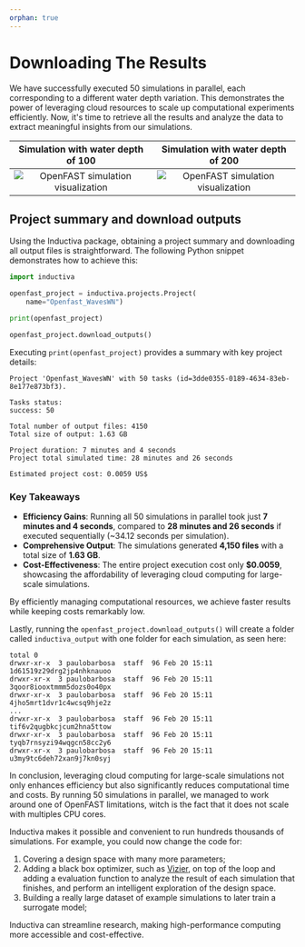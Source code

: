 ```yaml
---
orphan: true
---
```


# Downloading The Results

We have successfully executed 50 simulations in parallel, each corresponding to
a different water depth variation. This demonstrates the power of leveraging
cloud resources to scale up computational experiments efficiently. Now, it's
time to retrieve all the results and analyze the data to extract meaningful
insights from our simulations.

| Simulation with water depth of 100 | Simulation with water depth of 200 |
|:---------------:|:-----------------:|
| <img src="../_static/openfast_animation_30_fps_100.gif" alt="OpenFAST simulation visualization"> |<img src="../_static/openfast_animation_30_fps_200.gif" alt="OpenFAST simulation visualization">|

## Project summary and download outputs

Using the Inductiva package, obtaining a project summary and downloading all
output files is straightforward. The following Python snippet demonstrates
how to achieve this:

```python
import inductiva

openfast_project = inductiva.projects.Project(
    name="Openfast_WavesWN")

print(openfast_project)

openfast_project.download_outputs()
```

Executing `print(openfast_project)` provides a summary with key project details:

```
Project 'Openfast_WavesWN' with 50 tasks (id=3dde0355-0189-4634-83eb-8e177e873bf3).

Tasks status:
success: 50

Total number of output files: 4150
Total size of output: 1.63 GB

Project duration: 7 minutes and 4 seconds
Project total simulated time: 28 minutes and 26 seconds

Estimated project cost: 0.0059 US$
```

### Key Takeaways

- **Efficiency Gains**: Running all 50 simulations in parallel took just
**7 minutes and 4 seconds**, compared to **28 minutes and 26 seconds** if
executed sequentially (~34.12 seconds per simulation).
- **Comprehensive Output**: The simulations generated **4,150 files** with a
total size of **1.63 GB**.
- **Cost-Effectiveness**: The entire project execution cost only **$0.0059**,
showcasing the affordability of leveraging cloud computing for large-scale simulations.

By efficiently managing computational resources, we achieve faster results while
keeping costs remarkably low.

Lastly, running the `openfast_project.download_outputs()` will create a folder
called `inductiva_output` with one folder for each simulation, as seen here:

```
total 0
drwxr-xr-x  3 paulobarbosa  staff  96 Feb 20 15:11 1d61519z29drg2jp4nhknauoo
drwxr-xr-x  3 paulobarbosa  staff  96 Feb 20 15:11 3qoor8iooxtmmm5dozs0o40px
drwxr-xr-x  3 paulobarbosa  staff  96 Feb 20 15:11 4jho5mrt1dvr1c4wcsq9hje2z
...
drwxr-xr-x  3 paulobarbosa  staff  96 Feb 20 15:11 tif6v2qugbkcjcum2hna5ttow
drwxr-xr-x  3 paulobarbosa  staff  96 Feb 20 15:11 tyqb7rnsyzi94wqgcn58cc2y6
drwxr-xr-x  3 paulobarbosa  staff  96 Feb 20 15:11 u3my9tc6deh72xan9j7kn0syj
```

In conclusion, leveraging cloud computing for large-scale simulations not only
enhances efficiency but also significantly reduces computational time and costs.
By running 50 simulations in parallel, we managed to work around one of OpenFAST
limitations, witch is the fact that it does not scale with multiples CPU cores.

Inductiva makes it possible and convenient to run hundreds thousands of
simulations. For example, you could now change the code for:

1. Covering a design space with many more parameters;
2. Adding a black box optimizer, such as [Vizier](https://github.com/google/vizier),
on top of the loop and adding a evaluation function to analyze the result of
each simulation that finishes, and perform an intelligent exploration of the
design space.
3. Building a really large dataset of example simulations to later train a
surrogate model;

Inductiva can streamline research, making high-performance computing more
accessible and cost-effective.
